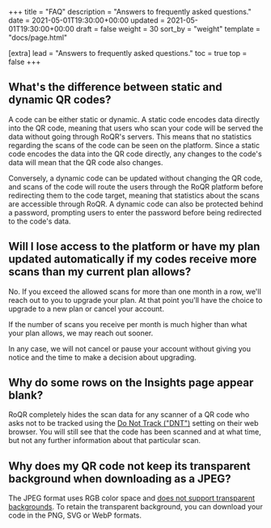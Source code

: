 +++
title = "FAQ"
description = "Answers to frequently asked questions."
date = 2021-05-01T19:30:00+00:00
updated = 2021-05-01T19:30:00+00:00
draft = false
weight = 30
sort_by = "weight"
template = "docs/page.html"

[extra]
lead = "Answers to frequently asked questions."
toc = true
top = false
+++

## What's the difference between static and dynamic QR codes?
A code can be either static or dynamic. A static code encodes data directly into the QR code, meaning that users who scan your code will be served the data without going through RoQR's servers. This means that no statistics regarding the scans of the code can be seen on the platform. Since a static code encodes the data into the QR code directly, any changes to the code's data will mean that the QR code also changes.

Conversely, a dynamic code can be updated without changing the QR code, and scans of the code will route the users through the RoQR platform before redirecting them to the code target, meaning that statistics about the scans are accessible through RoQR. A dynamic code can also be protected behind a password, prompting users to enter the password before being redirected to the code's data.

## Will I lose access to the platform or have my plan updated automatically if my codes receive more scans than my current plan allows?
No. If you exceed the allowed scans for more than one month in a row, we'll reach out to you to upgrade your plan. At that point you'll have the choice to upgrade to a new plan or cancel your account.

If the number of scans you receive per month is much higher than what your plan allows, we may reach out sooner.

In any case, we will not cancel or pause your account without giving you notice and the time to make a decision about upgrading.

## Why do some rows on the Insights page appear blank?
RoQR completely hides the scan data for any scanner of a QR code who asks not to be tracked using the [Do Not Track ("DNT")](https://www.eff.org/issues/do-not-track) setting on their web browser. You will still see that the code has been scanned and at what time, but not any further information about that particular scan.

## Why does my QR code not keep its transparent background when downloading as a JPEG?
The JPEG format uses RGB color space and [does not support transparent backgrounds](https://stackoverflow.com/questions/16906144/transparent-background-in-jpeg-image). To retain the transparent background, you can download your code in the PNG, SVG or WebP formats.
